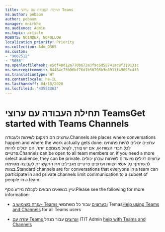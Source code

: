 ```yaml
---
title: תחילת העבודה עם ערוצי Teams
ms.author: pebaum
author: pebaum
manager: mnirkhe
ms.audience: Admin
ms.topic: article
ROBOTS: NOINDEX, NOFOLLOW
localization_priority: Priority
ms.collection: Adm_O365
ms.custom:
- "9002512"
- "5036"
ms.openlocfilehash: e5df40d12a770b672a3f9c6d58741ac8f319131c
ms.sourcegitcommit: 04484c73b96bf76d1b50796b3e8913f49095c4f3
ms.translationtype: HT
ms.contentlocale: he-IL
ms.lasthandoff: 04/18/2020
ms.locfileid: "43553363"
---
```

# <a name="get-started-with-teams-channels"></a><span data-ttu-id="d5085-102">תחילת העבודה עם ערוצי Teams</span><span class="sxs-lookup"><span data-stu-id="d5085-102">Get started with Teams Channels</span></span>

<span data-ttu-id="d5085-103">ערוצים הם המקום לשיחות ולעבודה.</span><span class="sxs-lookup"><span data-stu-id="d5085-103">Channels are places where conversations happen and where the work actually gets done.</span></span> <span data-ttu-id="d5085-104">ערוצים יכולים להיות פתוחים לכל חברי הצוות או, אם יש צורך, לקהל מצומצם יותר, הם יכולים להיות פרטיים.</span><span class="sxs-lookup"><span data-stu-id="d5085-104">Channels can be open to all team members or, if you need a more select audience, they can be private.</span></span> <span data-ttu-id="d5085-105">ערוצים רגילים מיועדים לשיחות שבהן יכולים להשתתף כל אנשי הצוות וערוצים פרטיים מגבילים את התקשורת לקבוצה מסוימת בצוות.</span><span class="sxs-lookup"><span data-stu-id="d5085-105">Standard channels are for conversations that everyone in a team can participate in and private channels limit communication to a subset of people in a team.</span></span>

<span data-ttu-id="d5085-106">עיין בנושאים הבאים לקבלת מידע נוסף:</span><span class="sxs-lookup"><span data-stu-id="d5085-106">Please see the following for more information:</span></span>

- <span data-ttu-id="d5085-107">[עזרה בשימוש ב- Teams ובערוצים](https://support.office.com/article/teams-and-channels-df38ae23-8f85-46d3-b071-cb11b9de5499) עבור כל משתמשי Temas</span><span class="sxs-lookup"><span data-stu-id="d5085-107">[Help using Teams and Channels](https://support.office.com/article/teams-and-channels-df38ae23-8f85-46d3-b071-cb11b9de5499) for all Teams users</span></span>

- <span data-ttu-id="d5085-108">[עזרה עם Teams וערוצים](https://docs.microsoft.com/microsoftteams/teams-channels-overview) עבור מנהל IT</span><span class="sxs-lookup"><span data-stu-id="d5085-108">IT Admin [help with Teams and Channels](https://docs.microsoft.com/microsoftteams/teams-channels-overview)</span></span> 
